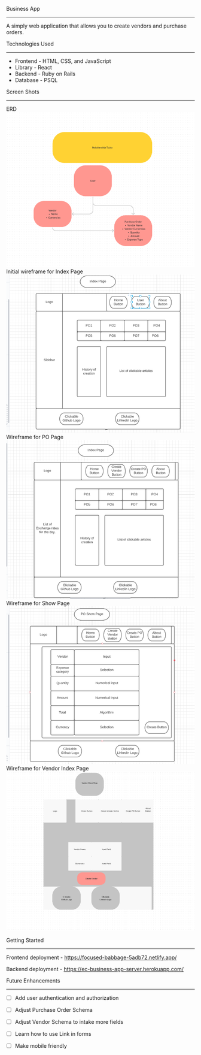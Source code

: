 Business App
- - - -

A simply web application that allows you to create vendors and purchase orders.



Technologies Used
- - - -
* Frontend - HTML, CSS, and JavaScript
* Library - React
* Backend - Ruby on Rails
* Database - PSQL


Screen Shots
- - - -
ERD
![ERD](./images/ERD.png)
Initial wireframe for Index Page
![Wireframe-index-page](./images/Wireframe-index-page.png)
Wireframe for PO Page
![Wireframe for PO Page](./images/Wireframe-po-index-page.png)
Wireframe for Show Page
![Wireframe-show-page](./images/Wireframe-show-page.png)
Wireframe for Vendor Index Page
![Wireframe-vendor-index-page](./images/Wireframe-vendor-index-page.png)



Getting Started
- - - -
Frontend deployment - https://focused-babbage-5adb72.netlify.app/

Backend deployment - https://ec-business-app-server.herokuapp.com/





Future Enhancements
- - - -
- [ ] Add user authentication and authorization
- [ ] Adjust Purchase Order Schema 
- [ ] Adjust Vendor Schema to intake more fields
- [ ] Learn how to use Link in forms
- [ ] Make mobile friendly

